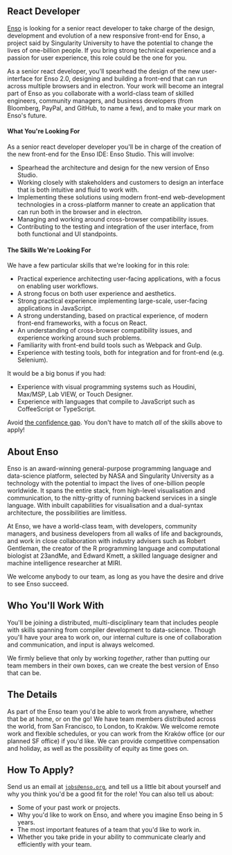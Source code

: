 ## React Developer
[Enso](https://enso.org) is looking for a senior react developer to take charge
of the design, development and evolution of a new responsive front-end for Enso,
a project said by Singularity University to have the potential to change the
lives of one-billion people. If you bring strong technical experience and
a passion for user experience, this role could be the one for you.

As a senior react developer, you'll spearhead the design of the new
user-interface for Enso 2.0, designing and building a front-end that can run
across multiple browsers and in electron. Your work will become an integral part
of Enso as you collaborate with a world-class team of skilled engineers,
community managers, and business developers (from Bloomberg, PayPal, and GitHub,
to name a few), and to make your mark on Enso's future.

#### What You're Looking For
As a senior react developer developer you'll be in charge of the creation of the
new front-end for the Enso IDE: Enso Studio. This will involve:

- Spearhead the architecture and design for the new version of Enso Studio.
- Working closely with stakeholders and customers to design an interface that is
  both intuitive and fluid to work with.
- Implementing these solutions using modern front-end web-development
  technologies in a cross-platform manner to create an application that can run
  both in the browser and in electron.
- Managing and working around cross-browser compatibility issues.
- Contributing to the testing and integration of the user interface, from both
  functional and UI standpoints.

#### The Skills We're Looking For
We have a few particular skills that we're looking for in this role:

- Practical experience architecting user-facing applications, with a focus on
  enabling user workflows.
- A strong focus on both user experience and aesthetics.
- Strong practical experience implementing large-scale, user-facing applications
  in JavaScript.
- A strong understanding, based on practical experience, of modern front-end
  frameworks, with a focus on React.
- An understanding of cross-browser compatibility issues, and experience working
  around such problems.
- Familiarity with front-end build tools such as Webpack and Gulp.
- Experience with testing tools, both for integration and for front-end (e.g.
  Selenium).

It would be a big bonus if you had:

- Experience with visual programming systems such as Houdini, Max/MSP, Lab VIEW,
  or Touch Designer.
- Experience with languages that compile to JavaScript such as CoffeeScript or
  TypeScript.

Avoid [the confidence gap](https://www.forbes.com/sites/womensmedia/2014/04/28/act-now-to-shrink-the-confidence-gap/).
You don't have to match _all_ of the skills above to apply!

## About Enso
Enso is an award-winning general-purpose programming language and data-science
platform, selected by NASA and Singularity University as a technology with the
potential to impact the lives of one-billion people worldwide. It spans the
entire stack, from high-level visualisation and communication, to the
nitty-gritty of running backend services in a single language. With inbuilt
capabilities for visualisation and a dual-syntax architecture, the possibilities
are limitless.

At Enso, we have a world-class team, with developers, community managers, and
business developers from all walks of life and backgrounds, and work in close
collaboration with industry advisers such as Robert Gentleman, the creator of
the R programming language and computational biologist at 23andMe, and Edward
Kmett, a skilled language designer and machine intelligence researcher at MIRI.

We welcome anybody to our team, as long as you have the desire and drive to see
Enso succeed.

## Who You'll Work With
You'll be joining a distributed, multi-disciplinary team that includes people
with skills spanning from compiler development to data-science. Though you'll
have your area to work on, our internal culture is one of collaboration and
communication, and input is always welcomed.

We firmly believe that only by working _together_, rather than putting our team
members in their own boxes, can we create the best version of Enso that can be.

## The Details
As part of the Enso team you'd be able to work from anywhere, whether that be at
home, or on the go! We have team members distributed across the world, from San
Francisco, to London, to Kraków. We welcome remote work and flexible schedules,
or you can work from the Kraków office (or our planned SF office) if you'd like.
We can provide competitive compensation and holiday, as well as the possibility
of equity as time goes on.

## How To Apply?
Send us an email at [`jobs@enso.org`](mailto:jobs@enso.org), and tell us a
little bit about yourself and why you think you'd be a good fit for the role!
You can also tell us about:

- Some of your past work or projects.
- Why you'd like to work on Enso, and where you imagine Enso being in 5 years.
- The most important features of a team that you'd like to work in.
- Whether you take pride in your ability to communicate clearly and efficiently
  with your team.
